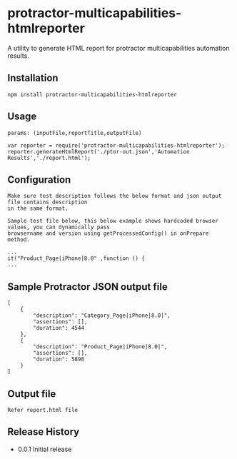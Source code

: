 # protractor-multicapabilities-htmlreporter

A utility to generate HTML report for protractor  multicapabilities automation results.

## Installation

 ```
 npm install protractor-multicapabilities-htmlreporter
 ```

## Usage

```
params: (inputFile,reportTitle,outputFile)

var reporter = require('protractor-multicapabilities-htmlreporter');
reporter.generateHtmlReport('./ptor-out.json','Automation Results','./report.html');
```

## Configuration

```
Make sure test description follows the below format and json output file contains description 
in the same format.

Sample test file below, this below example shows hardcoded browser values, you can dynamically pass 
browsername and version using getProcessedConfig() in onPrepare method.

...
it("Product_Page|iPhone|8.0" ,function () { 
...
```

## Sample Protractor JSON output file
```
[
    {
        "description": "Category_Page|iPhone|8.0|",
        "assertions": [],
        "duration": 4544
    },
    {
        "description": "Product_Page|iPhone|8.0|",
        "assertions": [],
        "duration": 5898
    }
]
```
## Output file

```
Refer report.html file

```

## Release History

* 0.0.1 Initial release
